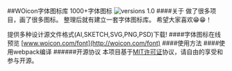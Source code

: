##WOicon字体图标库 1000+字体图标
![versions 1.0](https://img.shields.io/badge/versions-1.0-green.svg)
####关于
做了很多项目，画了很多图标。
整理后就有建立一套字体图标库。
希望大家喜欢😁😁！

提供多种设计源文件格式(AI,SKETCH,SVG,PNG,PSD)下载!
####字体图标在线预览
[www.woicon.com/font](http://woicon.com/font)
####使用方法
####使用webpack编译
######开源协议
本项目基于[MIT许可证](https://zh.wikipedia.org/wiki/MIT%E8%A8%B1%E5%8F%AF%E8%AD%89)协议，请自由的享受和参与开源。